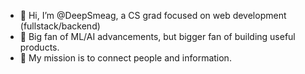 - 👋 Hi, I’m @DeepSmeag, a CS grad focused on web development (fullstack/backend)
- 👀 Big fan of ML/AI advancements, but bigger fan of building useful products.
- 💞️ My mission is to connect people and information.
<!--- 📫---> 
<!---
My current projects include end-to-end backend-focused web applications like web scrapers and analytics based on 3rd party APIs. They're built with horizontal scalability in mind.

DeepSmeag/DeepSmeag is a ✨ special ✨ repository because its `README.md` (this file) appears on your GitHub profile.
You can click the Preview link to take a look at your changes.

</br>
</br>
<div align="center">

[![My GitHub stats](https://github-readme-stats.vercel.app/api?username=DeepSmeag&show_icons=true&count_private=true&theme=radical)](https://github.com/DeepSmeag)

</br>

[![Top Langs](https://github-readme-stats.vercel.app/api/top-langs/?username=DeepSmeag&layout=compact&theme=radical)](https://github.com/DeepSmeag)

</div>
--->
